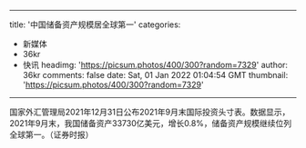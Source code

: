 
---
title: '中国储备资产规模居全球第一'
categories: 
 - 新媒体
 - 36kr
 - 快讯
headimg: 'https://picsum.photos/400/300?random=7329'
author: 36kr
comments: false
date: Sat, 01 Jan 2022 01:04:54 GMT
thumbnail: 'https://picsum.photos/400/300?random=7329'
---

<div>   
国家外汇管理局2021年12月31日公布2021年9月末国际投资头寸表。数据显示，2021年9月末，我国储备资产33730亿美元，增长0.8%，储备资产规模继续位列全球第一。（证券时报）  
</div>
            